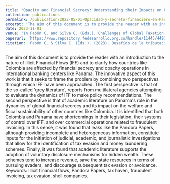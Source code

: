 ```yaml
---
title: "Opacity and Financial Secrecy: Understanding their Impacts on Fiscal and Social Stability in Colombia"
collection: publications
permalink: /publication/2022-05-01-Opacidad-y-secreto-financiero-en-Panama
excerpt: 'The aim of this document is to provide the reader with an introduction to the nature of Illicit Financial Flows (IFF) and to clarify how countries like Colombia are affected by financial secrecy and opacity operations in international banking centers like Panama'
date: 2023-11-01
venue: 'In Pabón C. and Silva C. (Eds.), Challenges of Global Taxation: Towards an Inclusive, Sustainable and Equitable Global Taxation for Latin America and the Caribbean. Fedesarrollo.'
paperurl: 'https://www.repository.fedesarrollo.org.co/handle/11445/4493'
citation: 'Pabón C. & Silva C. (Eds.). (2023). Desafíos de la tributación global: hacia una tributación global incluyente, sostenible y equitativa para América Latina y el Caribe. Bogotá: Fedesarrollo, 158 p.'
---
```


The aim of this document is to provide the reader with an introduction to the nature of Illicit Financial Flows (IFF) and to clarify how countries like Colombia are affected by financial secrecy and opacity operations in international banking centers like Panama. The innovative aspect of this work is that it seeks to frame the problem by combining two perspectives through which IFF have been approached. The first perspective is that of the so-called 'grey literature', reports from multilateral agencies attempting to evaluate the dynamics of IFF to make policy recommendations. The second perspective is that of academic literature on Panama's role in the dynamics of global financial secrecy and its impact on the welfare and fiscal sustainability of other countries like Colombia. It is identified that both Colombia and Panama have shortcomings in their legislation, their systems of control over IFF, and over commercial operations related to fraudulent invoicing. In this sense, it was found that leaks like the Pandora Papers, although providing incomplete and heterogeneous information, constitute inputs for the initiation of judicial, academic, and journalistic investigations that allow for the identification of tax evasion and money laundering schemes. Finally, it was found that academic literature supports the adoption of voluntary disclosure mechanisms for hidden wealth. These schemes tend to increase revenue, save the state resources in terms of pursuing evaders, and discourage subsequent tax evasion or avoidance. Keywords: Illicit financial flows, Pandora Papers, tax haven, fraudulent invoicing, tax evasion, shell companies.